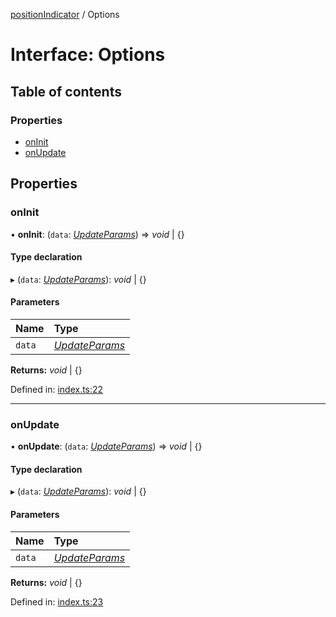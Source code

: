 [positionIndicator](../README.md) / Options

# Interface: Options

## Table of contents

### Properties

- [onInit](options.md#oninit)
- [onUpdate](options.md#onupdate)

## Properties

### onInit

• **onInit**: (`data`: [*UpdateParams*](updateparams.md)) => *void* \| {}

#### Type declaration

▸ (`data`: [*UpdateParams*](updateparams.md)): *void* \| {}

#### Parameters

| Name | Type |
| :------ | :------ |
| `data` | [*UpdateParams*](updateparams.md) |

**Returns:** *void* \| {}

Defined in: [index.ts:22](https://github.com/kunukn/position-indicator/blob/7a69f9e/src/index.ts#L22)

___

### onUpdate

• **onUpdate**: (`data`: [*UpdateParams*](updateparams.md)) => *void* \| {}

#### Type declaration

▸ (`data`: [*UpdateParams*](updateparams.md)): *void* \| {}

#### Parameters

| Name | Type |
| :------ | :------ |
| `data` | [*UpdateParams*](updateparams.md) |

**Returns:** *void* \| {}

Defined in: [index.ts:23](https://github.com/kunukn/position-indicator/blob/7a69f9e/src/index.ts#L23)
